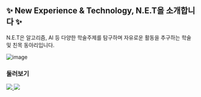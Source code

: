 ## ✨ New Experience & Technology, N.E.T을 소개합니다 ✨
N.E.T은 알고리즘, AI 등 다양한 학술주제를 탐구하며 
자유로운 활동을 추구하는 학술 및 친목 동아리입니다.

![image](https://github.com/user-attachments/assets/5346f1ff-1b01-4d61-a038-1a64f9181bea)


### 둘러보기
<a href="https://www.instagram.com/khu_net/" target="_blank">
<img src="https://img.shields.io/badge/Instagram-%23E4405F.svg?style=for-the-badge&logo=Instagram&logoColor=white"/>
</a>

<a href="https://khunet.notion.site/N-E-T-54e36b2aa9c748f2923bc93cfbb78a8a?pvs=4" target="_blank">
<img src="https://img.shields.io/badge/Notion-%23000000.svg?style=for-the-badge&logo=notion&logoColor=white"/>
</a>

